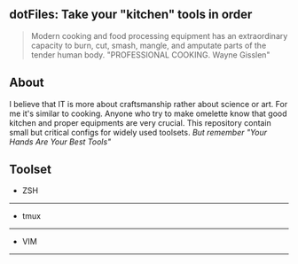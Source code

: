 dotFiles: Take your "kitchen" tools in order
---

> Modern cooking and food processing equipment has an extraordinary capacity to burn, cut, smash, mangle, and amputate parts of the tender human body. "PROFESSIONAL COOKING. Wayne Gisslen"

About
-----
I believe that IT is more about craftsmanship rather about science or art. For me it's similar to cooking. Anyone who try to make omelette know that good kitchen and proper equipments are very crucial. 
This repository contain small but critical configs for widely used toolsets. 
*But remember "Your Hands Are Your Best Tools"* 

Toolset
------

* ZSH

* * *
* tmux

* * *
* VIM

* * *

